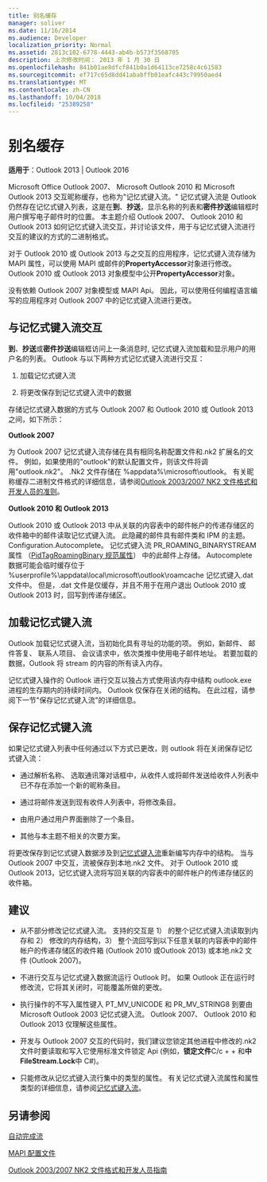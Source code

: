 ```yaml
---
title: 别名缓存
manager: soliver
ms.date: 11/16/2014
ms.audience: Developer
localization_priority: Normal
ms.assetid: 2813c102-6778-4443-ab4b-b573f3568705
description: 上次修改时间： 2013 年 1 月 30 日
ms.openlocfilehash: 841b01ae8dfcf841b0a1d64113ce7258c4c61583
ms.sourcegitcommit: ef717c65d8dd41ababffb01eafc443c79950aed4
ms.translationtype: MT
ms.contentlocale: zh-CN
ms.lasthandoff: 10/04/2018
ms.locfileid: "25389258"
---
```

# <a name="nickname-cache"></a>别名缓存

 
  
**适用于**：Outlook 2013 | Outlook 2016 
  
Microsoft Office Outlook 2007、 Microsoft Outlook 2010 和 Microsoft Outlook 2013 交互昵称缓存，也称为"记忆式键入流。" 记忆式键入流是 Outlook 仍然存在记忆式键入列表，这是在**到**、**抄送**，显示名称的列表和**密件抄送**编辑框时用户撰写电子邮件时的位置。 本主题介绍 Outlook 2007、 Outlook 2010 和 Outlook 2013 如何记忆式键入流交互，并讨论该文件，用于与记忆式键入流进行交互的建议的方式的二进制格式。 
  
对于 Outlook 2010 或 Outlook 2013 与之交互的应用程序，记忆式键入流存储为 MAPI 属性，可以使用 MAPI 或邮件的**PropertyAccessor**对象进行修改。 Outlook 2010 或 Outlook 2013 对象模型中公开**PropertyAccessor**对象。 
  
没有依赖 Outlook 2007 对象模型或 MAPI Api。 因此，可以使用任何编程语言编写的应用程序对 Outlook 2007 中的记忆式键入流进行更改。
  
## <a name="interacting-with-the-autocomplete-stream"></a>与记忆式键入流交互

**到**、**抄送**或**密件抄送**编辑框访问上一条消息时, 记忆式键入流加载和显示用户的用户名的列表。 Outlook 与以下两种方式记忆式键入流进行交互： 
  
1. 加载记忆式键入流 
    
2. 将更改保存到记忆式键入流中的数据
    
存储记忆式键入数据的方式与 Outlook 2007 和 Outlook 2010 或 Outlook 2013 之间，如下所示： 
  
 **Outlook 2007**
  
为 Outlook 2007 记忆式键入流存储在具有相同名称配置文件和.nk2 扩展名的文件。 例如，如果使用的"outlook"的默认配置文件，则该文件将调用"outlook.nk2"。 .Nk2 文件存储在 %appdata%\microsoft\outlook。 有关昵称缓存二进制文件格式的详细信息，请参阅[Outlook 2003/2007 NK2 文件格式和开发人员的准则](https://portalvhds6gyn3khqwmgzd.blob.core.windows.net/files/NK2/NK2WithBinaryExample.pdf)。
  
 **Outlook 2010 和 Outlook 2013**
  
Outlook 2010 或 Outlook 2013 中从关联的内容表中的邮件帐户的传递存储区的收件箱中的邮件读取记忆式键入流。 此隐藏的邮件具有邮件类和 IPM 的主题。Configuration.Autocomplete。 记忆式键入流 PR_ROAMING_BINARYSTREAM 属性 （[PidTagRoamingBinary 规范属性](pidtagroamingbinary-canonical-property.md)） 中的此邮件上存储。 Autocomplete 数据可能会临时缓存位于 %userprofile%\appdata\local\microsoft\outlook\roamcache 记忆式键入.dat 文件中。 但是，.dat 文件是仅缓存，并且不用于在用户退出 Outlook 2010 或 Outlook 2013 时，回写到传递存储区。
  
## <a name="loading-the-autocomplete-stream"></a>加载记忆式键入流

Outlook 加载记忆式键入流，当初始化具有寻址的功能的项。 例如，新邮件、 邮件答复、 联系人项目、 会议请求中，依次类推中使用电子邮件地址。 若要加载的数据，Outlook 将 stream 的内容的所有读入内存。
  
记忆式键入操作的 Outlook 进行交互以独占方式使用该内存中结构 outlook.exe 进程的生存期内的持续时间内。 Outlook 仅保存在关闭的结构。 在此过程，请参阅下一节"保存记忆式键入流"的详细信息。
  
## <a name="saving-the-autocomplete-stream"></a>保存记忆式键入流

如果记忆式键入列表中任何通过以下方式已更改，则 outlook 将在关闭保存记忆式键入流：
  
- 通过解析名称、 选取通讯簿对话框中，从收件人或将邮件发送给收件人列表中已不存在添加一个新的昵称条目。
    
- 通过将邮件发送到现有收件人列表中，将修改条目。
    
- 由用户通过用户界面删除了一个条目。
    
- 其他与本主题不相关的次要方案。
    
将更改保存到记忆式键入数据涉及到[记忆式键入流](autocomplete-stream.md)重新编写内存中的结构。 当与 Outlook 2007 中交互，流被保存到本地.nk2 文件。 对于 Outlook 2010 或 Outlook 2013，记忆式键入流将写回关联的内容表中的邮件帐户的传递存储区的收件箱。
  
## <a name="recommendations"></a>建议

- 从不部分修改记忆式键入流。 支持的交互是 1） 的整个记忆式键入流读取到内存和 2） 修改的内存结构，3） 整个流回写到以下任意关联的内容表中的邮件帐户的传递存储区的收件箱 (Outlook 2010 或Outlook 2013) 或本地.nk2 文件 (Outlook 2007)。
    
- 不进行交互与记忆式键入数据流运行 Outlook 时。 如果 Outlook 正在运行时修改流，它将其关闭时，可能覆盖所做的更改。
    
- 执行操作的不写入属性键入 PT_MV_UNICODE 和 PR_MV_STRING8 到要由 Microsoft Outlook 2003 记忆式键入流。 Outlook 2007、 Outlook 2010 和 Outlook 2013 仅理解这些属性。
    
- 开发与 Outlook 2007 交互的代码时，我们建议您锁定其他进程中修改的.nk2 文件时要读取和写入它使用标准文件锁定 Api (例如，**锁定文件**C/c + + 和**中FileStream.Lock**中 C#)。 
    
- 只能修改从记忆式键入流行集中的类型的属性。 有关记忆式键入流属性和属性类型的详细信息，请参阅[记忆式键入流](autocomplete-stream.md)。
    
## <a name="see-also"></a>另请参阅



[自动完成流](autocomplete-stream.md)
  
[MAPI 配置文件](mapi-profiles.md)


[Outlook 2003/2007 NK2 文件格式和开发人员指南](https://portalvhds6gyn3khqwmgzd.blob.core.windows.net/files/NK2/NK2WithBinaryExample.pdf)

